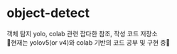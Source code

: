# object-detect
객체 탐지 yolo, colab 관련 잡다한 참조, 작성 코드 저장소
<br>
🌊현재는 yolov5(or v4)와 colab 기반의 코드 공부 및 구현 중🌊
